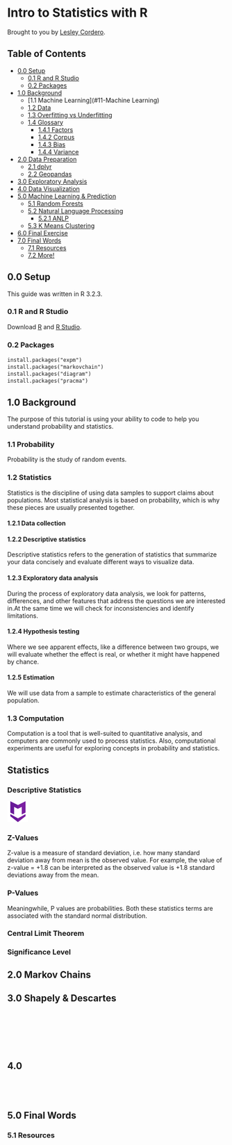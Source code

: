 Intro to Statistics with R
==================

Brought to you by [Lesley Cordero](http://www.columbia.edu/~lc2958).

## Table of Contents

- [0.0 Setup](#00-setup)
	+ [0.1 R and R Studio](#01-r-and-r-studio)
	+ [0.2 Packages](#02-packages)
- [1.0 Background](#10-background)
	+ [1.1 Machine Learning](#11-Machine Learning)
	+ [1.2 Data](#12-data)
	+ [1.3 Overfitting vs Underfitting](#13-overfitting-vs-underfitting)
	+ [1.4 Glossary](#14-glossary)
		* [1.4.1 Factors](#141-factors)
		* [1.4.2 Corpus](#142-corpus)
		* [1.4.3 Bias](#143-bias)
		* [1.4.4 Variance](#144-variance)
- [2.0 Data Preparation](#30-data-preparation)
	+ [2.1 dplyr](#31-dplyr)
	+ [2.2 Geopandas](#32-geopandas)
- [3.0 Exploratory Analysis](#30-exploratory-analysis)
- [4.0 Data Visualization](#50-data-visualization)
- [5.0 Machine Learning & Prediction](#50-machine-learning--prediction)
	+ [5.1 Random Forests](#51-random-forests)
	+ [5.2 Natural Language Processing](#52-natural-language-processing)
		* [5.2.1 ANLP](#521-anlp)
	+ [5.3 K Means Clustering](#53-k-means-clustering)
- [6.0 Final Exercise]($60-final-exercise)
- [7.0 Final Words](#60-final-words)
	+ [7.1 Resources](#61-resources)
	+ [7.2 More!](#72-more)

## 0.0 Setup

This guide was written in R 3.2.3.


### 0.1 R and R Studio

Download [R](https://www.r-project.org/) and [R Studio](https://www.rstudio.com/products/rstudio/download/).


### 0.2 Packages


```
install.packages("expm")
install.packages("markovchain")
install.packages("diagram")
install.packages("pracma")
```

## 1.0 Background

The purpose of this tutorial is using your ability to code to help you understand probability and statistics.


### 1.1 Probability

Probability is the study of random events.

### 1.2 Statistics

Statistics is the discipline of using data samples to support claims about populations. Most statistical analysis is based on probability, which is why these pieces are usually presented together.

#### 1.2.1 Data collection 


#### 1.2.2 Descriptive statistics 

Descriptive statistics refers to the generation of statistics that summarize your data concisely and evaluate different ways to visualize data.

#### 1.2.3 Exploratory data analysis

During the process of exploratory data analysis, we look for patterns, differences, and other features that address the questions we are interested in.At the same time we will check for inconsistencies and identify limitations.

#### 1.2.4 Hypothesis testing 

Where we see apparent effects, like a difference between two groups, we will evaluate whether the effect is real, or whether it might have happened by chance.

#### 1.2.5 Estimation 

We will use data from a sample to estimate characteristics of the general population.

### 1.3 Computation

Computation is a tool that is well-suited to quantitative analysis, and computers are commonly used to process statistics. Also, computational experiments are useful for exploring concepts in probability and statistics.


## Statistics

### Descriptive Statistics 

![alt text](https://github.com/adam-p/markdown-here/raw/master/src/common/images/icon48.png "Logo Title Text 1")



###  Z-Values

Z-value is a measure of standard deviation, i.e. how many standard deviation away from mean is the observed value. For example, the value of z-value = +1.8 can be interpreted as the observed value is +1.8 standard deviations away from the mean. 


### P-Values

Meaningwhile, P values are probabilities. Both these statistics terms are associated with the standard normal distribution. 


### Central Limit Theorem 


### Significance Level







## 2.0 Markov Chains



## 3.0 Shapely & Descartes


``` python
```

``` python 
```


``` python
```


``` python
```


``` python
```


``` python
```

``` python
```

## 4.0 




``` python


```



``` python
```

``` python
```


``` python
```


## 5.0 Final Words


### 5.1 Resources

[]() <br>
[]()
